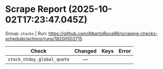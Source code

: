 # Scrape Report (2025-10-02T17:23:47.045Z)

Group: `stocks`  |  Run: https://github.com/AlbertoRoca96/scraping-checks-scheduler/actions/runs/18200502715

| Check | Changed | Keys | Error |
|---|:---:|:--|:--|
| `stock_ntdoy_global_quote` | — |  |  |
